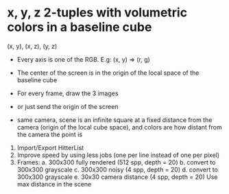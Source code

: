 # x, y, z 2-tuples with volumetric colors in a baseline cube

(x, y), (x, z), (y, z)

* Every axis is one of the RGB. E.g: (x, y) => (r, g)
* The center of the screen is in the origin of the local space of the baseline cube
* For every frame, draw the 3 images

* or just send the origin of the screen

* same camera, scene is an infinite square at a fixed distance from the camera (origin of the local cube space), and colors are how distant from the camera the point is

1. Import/Export HitterList
2. Improve speed by using less jobs (one per line instead of one per pixel)
3. Frames:
    a. 300x300 fully rendered (512 spp, depth = 20)
    b. convert to 300x300 grayscale
    c. 300x300 noisy (4 spp, depth = 20)
    d. convert to 300x300 grayscale
    e. 30x30 camera distance (4 spp, depth = 20)
        Use max distance in the scene
